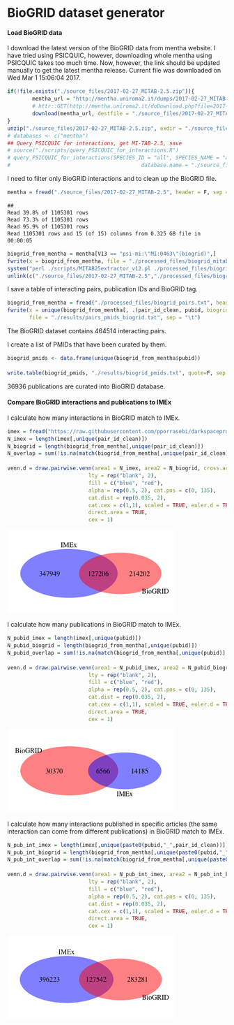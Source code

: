 BioGRID dataset generator
========================================================

#### Load BioGRID data



I download the latest version of the BioGRID data from mentha website. I have tried using PSICQUIC, however, downloading whole mentha using PSICQUIC takes too much time. Now, however, the link should be updated manually to get the latest mentha release. Current file was downloaded on Wed Mar  1 15:06:04 2017. 


```r
if(!file.exists("./source_files/2017-02-27_MITAB-2.5.zip")){
        mentha_url = "http://mentha.uniroma2.it/dumps/2017-02-27_MITAB-2.5.zip"
        # httr::GET(http://mentha.uniroma2.it/doDownload.php?file=2017-02-27_MITAB-2.5.zip) - this is how I got the direct link
        download(mentha_url, destfile = "./source_files/2017-02-27_MITAB-2.5.zip")
}
unzip("./source_files/2017-02-27_MITAB-2.5.zip", exdir = "./source_files/")
# databases <- c("mentha")
## Query PSICQUIC for interactions, get MI-TAB-2.5, save
# source("./scripts/query_PSICQUIC_for_interactions.R")
# query_PSICQUIC_for_interactions(SPECIES_ID = "all", SPECIES_NAME = "all", databases= "mentha", date = BioGRID_mentha_date,
#                                          database.name = "./source_files/mentha_mitab25.txt", return_data = F, show_summary = F, MITAB = "tab25")
```

I need to filter only BioGRID interactions and to clean up the BioGRID file.


```r
mentha = fread("./source_files/2017-02-27_MITAB-2.5", header = F, sep = "\t", colClasses = "character")
```

```
## 
Read 39.8% of 1105301 rows
Read 73.3% of 1105301 rows
Read 95.9% of 1105301 rows
Read 1105301 rows and 15 (of 15) columns from 0.325 GB file in 00:00:05
```

```r
biogrid_from_mentha = mentha[V13 == "psi-mi:\"MI:0463\"(biogrid)",]
fwrite(x = biogrid_from_mentha, file = "./processed_files/biogrid_mitab25.txt",sep = "\t")
system("perl ./scripts/MITAB25extractor_v12.pl ./processed_files/biogrid_mitab25.txt ./processed_files/biogrid_pairs.txt")
unlink(c("./source_files/2017-02-27_MITAB-2.5","./processed_files/biogrid_mitab25.txt"))
```

I save a table of interacting pairs, publication IDs and BioGRID tag.


```r
biogrid_from_mentha = fread("./processed_files/biogrid_pairs.txt", header = T, sep = "\t", colClasses = "character")
fwrite(x = unique(biogrid_from_mentha[, .(pair_id_clean, pubid, biogrid = rep(1, .N))]), 
       file = "./results/pairs_pmids_biogrid.txt", sep = "\t")
```

The BioGRID dataset contains 464514 interacting pairs. 

I create a list of PMIDs that have been curated by them.


```r
biogrid_pmids <- data.frame(unique(biogrid_from_mentha$pubid))

write.table(biogrid_pmids, "./results/biogrid_pmids.txt", quote=F, sep ="\t", row.names = F, col.names = T)
```

36936 publications are curated into BioGRID database. 

#### Compare BioGRID interactions and publications to IMEx 

I calculate how many interactions in BioGRID match to IMEx.


```r
imex = fread("https://raw.githubusercontent.com/pporrasebi/darkspaceproject/master/IMEx/results/imex_full.txt", header = T, sep = "\t", colClasses = "character")
N_imex = length(imex[,unique(pair_id_clean)])
N_biogrid = length(biogrid_from_mentha[,unique(pair_id_clean)])
N_overlap = sum(!is.na(match(biogrid_from_mentha[,unique(pair_id_clean)], imex[,unique(pair_id_clean)])))

venn.d = draw.pairwise.venn(area1 = N_imex, area2 = N_biogrid, cross.area = N_overlap, category = c("IMEx", "BioGRID"), 
                          lty = rep("blank", 2), 
                          fill = c("blue", "red"), 
                          alpha = rep(0.5, 2), cat.pos = c(0, 135), 
                          cat.dist = rep(0.035, 2), 
                          cat.cex = c(1,1), scaled = TRUE, euler.d = TRUE,  margin = 0.05,
                          direct.area = TRUE,
                          cex = 1)
```

![](BioGRID_dsgen_files/figure-html/biogrid_vs_imex-1.png)<!-- -->

I calculate how many publications in BioGRID match to IMEx.


```r
N_pubid_imex = length(imex[,unique(pubid)])
N_pubid_biogrid = length(biogrid_from_mentha[,unique(pubid)])
N_pubid_overlap = sum(!is.na(match(biogrid_from_mentha[,unique(pubid)], imex[,unique(pubid)])))

venn.d = draw.pairwise.venn(area1 = N_pubid_imex, area2 = N_pubid_biogrid, cross.area = N_pubid_overlap, category = c("IMEx", "BioGRID"), 
                          lty = rep("blank", 2), 
                          fill = c("blue", "red"), 
                          alpha = rep(0.5, 2), cat.pos = c(0, 135), 
                          cat.dist = rep(0.035, 2), 
                          cat.cex = c(1,1), scaled = TRUE, euler.d = TRUE,  margin = 0.05,
                          direct.area = TRUE,
                          cex = 1)
```

![](BioGRID_dsgen_files/figure-html/biogrid_vs_imex_pub-1.png)<!-- -->

I calculate how many interactions published in specific articles (the same interaction can come from different publications) in BioGRID match to IMEx.


```r
N_pub_int_imex = length(imex[,unique(paste0(pubid,"_",pair_id_clean))])
N_pub_int_biogrid = length(biogrid_from_mentha[,unique(paste0(pubid,"_",pair_id_clean))])
N_pub_int_overlap = sum(!is.na(match(biogrid_from_mentha[,unique(paste0(pubid,"_",pair_id_clean))], imex[,unique(paste0(pubid,"_",pair_id_clean))])))

venn.d = draw.pairwise.venn(area1 = N_pub_int_imex, area2 = N_pub_int_biogrid, cross.area = N_pub_int_overlap, category = c("IMEx", "BioGRID"), 
                          lty = rep("blank", 2), 
                          fill = c("blue", "red"), 
                          alpha = rep(0.5, 2), cat.pos = c(0, 135), 
                          cat.dist = rep(0.035, 2), 
                          cat.cex = c(1,1), scaled = TRUE, euler.d = TRUE,  margin = 0.05,
                          direct.area = TRUE,
                          cex = 1)
```

![](BioGRID_dsgen_files/figure-html/biogrid_vs_imex_pub_inter-1.png)<!-- -->
